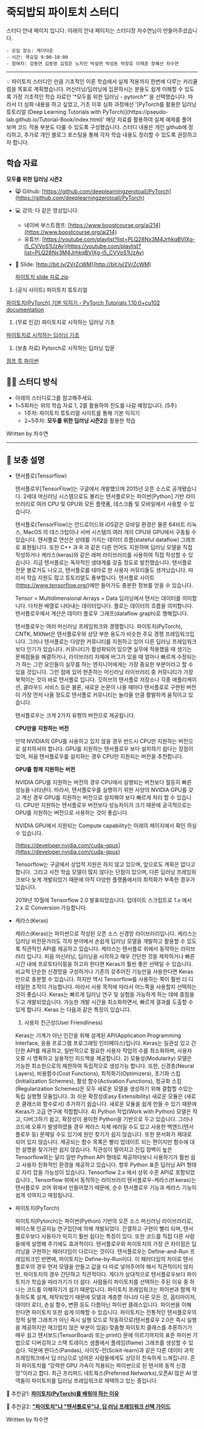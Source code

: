 # 죽되밥되 파이토치 스터디

스터디 안내 페이지 입니다. 아래의 안내 페이지는 스터디장 차수연님이 만들어주셨습니다.


```
- 모임 장소: 게더타운
- 시간: 목요일 9:00-10:00
- 참여자: 강동연 김동영 김정은 노지민 박설현 박성돈 박장호 이재준 장혜선 차수연
```

---

<aside>
💡 파이토치 스터디인 만큼 기초적인 이론 학습에서 실제 적용까지 한번에 다루는 커리큘럼을 목표로 계획했습니다. 머신러닝/딥러닝에 입문하시는 분들도 쉽게 이해할 수 있도록 가장 기초적인 학습 자료인 '*모두를 위한 딥러닝 - pytorch*' 을 선택했습니다.
따라서 더 심화 내용을 하고 싶었고, 기초 이후 심화 과정에선 '[PyTorch를 활용한 딥러닝 튜토리얼 (Deep Learning Tutorials with PyTorch)](https://pseudo-lab.github.io/Tutorial-Book/index.html)' 해당 자료를 활용하여 실제 예제를 풀어 보며 코드 적용 부분도 다룰 수 있도록 구성했습니다.
스터디 내용은 개인 github에 정리하고, 추가로 개인 블로그 포스팅을 통해 각자 학습 내용도 정리할 수 있도록 권장하고자 합니다.

</aside>

## 학습 자료

**모두를 위한 딥러닝 시즌2**

- 😸 Github: [https://github.com/deeplearningzerotoall/PyTorch](https://github.com/deeplearningzerotoall/PyTorch)

- 💻 강의: 다 같은 영상입니다.
    - 네이버 부스트캠프: [https://www.boostcourse.org/ai214](https://www.boostcourse.org/ai214)
    - 유튜브: [https://youtube.com/playlist?list=PLQ28Nx3M4JrhkqBVIXg-i5_CVVoS1UzAv](https://youtube.com/playlist?list=PLQ28Nx3M4JrhkqBVIXg-i5_CVVoS1UzAv)
- 📄 Slide: [http://bit.ly/2VrZcWM](http://bit.ly/2VrZcWM)
    
    [파이토치 slide 자료.zip](https://s3-us-west-2.amazonaws.com/secure.notion-static.com/4c1ad3f6-c78f-463c-a479-a9ef99c2145a/파이토치_slide_자료.zip)
    

1. (공식 사이트) 파이토치 튜토리얼

[파이토치(PyTorch) 기본 익히기 - PyTorch Tutorials 1.10.0+cu102 documentation](https://tutorials.pytorch.kr/beginner/basics/intro.html)

1. (무료 인강) 파이토치로 시작하는 딥러닝 기초

[파이토치로 시작하는 딥러닝 기초](https://www.boostcourse.org/ai214)

1. (보충 자료) Pytorch로 시작하는 딥러닝 입문

[점프 투 파이썬](https://wikidocs.net/book/2788)

## 👩‍🔬 스터디 방식

- 아래의 스터디로그를 참고해주세요.
- 1~5회차는 위의 학습 자료 1, 2를 활용하여 진도를 나갈 예정입니다. (5주)
    - 1주차: 파이토치 튜토리얼 사이트를 통해 기본 익히기
    - 2~5주차: **모두를 위한 딥러닝 시즌2**를 활용한 학습


Written by 차수연

---

## 🤔 보충 설명

- 텐서플로(Tensorflow)
    
    텐서플로우[TensorFlow]는 구글에서 개발했으며 2015년 오픈 소스로 공개됐습니다. 2세대 머신러닝 시스템으로도 불리는 텐서플로우는 파이썬[Python] 기반 라이브러리로 여러 CPU 및 GPU와 모든 플랫폼, 데스크톱 및 모바일에서 사용할 수 있습니다.
    
    텐서플로(TensorFlow)는 안드로이드와  iOS같은 모바일 환경은 물론 64비트 리눅스, MacOS 의 데스크탑이나 서버 시스템의 여러 개의 CPU와 GPU에서 구동될 수 있습니다. 텐서플로 연산은 상태를 가지는 데이터 흐름(stateful dataflow) 그래프로 표현됩니다. 또한 C++ 과 R 과 같은 다른 언어도 지원하며 딥러닝 모델을 직접 작성하거나 케라스(keras)와 같은 래퍼 라이브러리를 사용하여 직접 작성할 수 있습니다. 지금 텐서플로는 독자적인 생태계를 갖출 정도로 발전했습니다. 텐서플로 전문 블로거도 나오고, 텐서플로를 테마로 한 사용자 커뮤티들도 생겨났습니다. 따라서 학습 자원도 많고 튜토리얼도 풍부합니다. 텐서플로 사이트(https://www.tensorflow.org/)에만 들어가도 충분한 정보를 얻을 수 있습니다.
    
    Tensor = Multidimensional Arrays = Data 딥러닝에서 텐서는 데이터를 의미합니다. 다차원 배열로 나타내는 데이터입니다. 플로는 데이터의 흐름을 의미합니다. 텐서플로우에서 계산은 데이터 플로우 그래프(dataflow graph)로 행해집니다.
    
    텐서플로우는 여러 머신러닝 프레임워크와 경쟁합니다. 파이토치(PyTorch), CNTK, MXNet은 텐서플로우와 상당 부분 용도가 비슷한 주요 경쟁 프레임워크입니다. 그러나 텐서플로는 다양한 커뮤니티를 지원하고 있어 다른 딥러닝 프레임워크보다 인기가 있습니다. 커뮤니티가 활성화되어 있으면 실무에 적용했을 때 생기는 문제점들을 해결하거나, 라이브러리 자체에 버그가 있을 때 얼마나 빠르게 수정되는가 하는 그런 요인들이 실무를 하는 엔지니어에게는 가장 중요한 부분이라고 할 수 있을 것입니다. 그런 점에 있어 현존하는 머신러닝 라이브러리 중 커뮤니티가 가장 북적이는 것이 바로 텐서플로 입니다. 깃허브의 텐서플로 저장소나 각종 애플리케이션, 클라우드 서비스 등은 물론, 새로운 논문이 나올 때마다 텐서플로로 구현된 버전이 가장 먼저 나올 정도로 텐서플로 커뮤니티는 놀라울 만큼 활발하게 움직이고 있습니다.
    
    텐서플로우는 크게 2가지 유형의 버전으로 제공됩니다.
    
    **CPU만을** **지원하는** **버전**
    
    만약 NVIDIA의 GPU를 사용하고 있지 않을 경우 반드시 CPU만 지원하는 버전으로 설치하셔야 합니다. GPU를 지원하는 텐서플로우 보다 설치하기 쉽다는 장점이 있어, 처음 텐서플로우를 설치하는 경우 CPU만 지원되는 버전을 추천합니다.
    
    **GPU를** **함께** **지원하는** **버전**
    
    NVIDIA GPU를 지원하는 버전의 경우 CPU에서 실행되는 버전보다 월등히 빠른 성능을 나타낸다. 따라서, 텐서플로우를 실행하기 위한 사양의 NVIDIA GPU를 갖고 계신 경우 GPU를 지원하는 버전으로 설치해야 보다 빠르게 처리 할 수 있습니다. CPU만 지원하는 텐서플로우 버전보다 성능차이가 크기 때문에 궁극적으로는 GPU를 지원하는 버전으로 사용하는 것이 좋습니다.
    
    NVIDIA GPU에서 지원되는 Compute capability는 아래의 페이지에서 확인 하실 수 있습니다.
    
    [https://developer.nvidia.com/cuda-gpus](https://developer.nvidia.com/cuda-gpus)
    
    Tensorflow는 구글에서 상업적 지원은 하지 않고 있으며, 앞으로도 계획은 없다고 합니다. 그리고 사전 학습 모델이 많지 않다는 단점이 있으며, 다른 딥러닝 프레임워크보다 늦게 개발되었기 때문에 아직 다양한 플랫폼에서의 최적화가 부족한 경우가 있습니다.
    
    2019년 10월에 Tensorflow 2.0 발표되었습니다. 업데이트 스크립트로 1.x 에서 2.x 로 Conversion 가능합니다.
    
- 케라스(Keras)
    
    케라스(Keras)는 파이썬으로 작성된 오픈 소스 신경망 라이브러리입니다. 케라스는 딥러닝 비전문가라도 각자 분야에서 손쉽게 딥러닝 모델을 개발하고 활용할 수 있도록  직관적인 API를 제공하고 있습니다. 케라스는 텐서플로 위에서 동작하는 라이브러리 입니다. 처음 머신러닝, 딥러닝을 시작하고 매우 간단한 것을 제작하거나 빠른 시간 내에 프로토타이핑을 하고자 한다면 Keras가 훨씬 좋은 선택일 수 있습니다.
    비교적 단순한 신경망을 구성하거나 기존의 갖추어진 기능만을 사용한다면 Keras만으로 충분할 수 있습니다. 하지만 역시 Tensorflow를 사용하는 쪽이 훨씬 더 디테일한 조작이 가능합니다. 따라서 사용 목적에 따라서 어느쪽을 사용할지 선택하는 것이 좋습니다.
    Keras는 빠르게 딥러닝 연구 및 실험을 가능하게 하는 데에 중점을 두고 개발되었습니다. 가능한 개발 시간을 최소화하면서, 빠르게 결과를 도출할 수 있게 합니다.
    Keras 는 다음과 같은 특징이 있습니다.
    
    1. 사용자 친근성(User Friendliness)
    
    Keras는 기계가 아닌 인간을 위해 설계된 API(Application Programming Interface, 응용 프로그램 프로그래밍 인터페이스)입니다. Keras는 일관성 있고 간단한 API를 제공하고, 일반적으로 필요한 사용자 작업의 수를 최소화하며, 사용자 오류 시 명확하고 실용적인 피드백을 제공합니다.
    2)     모듈성(Modularity)
    모델은 가능한 최소한으로의 제한하여 독립적으로 생성가능 합니다. 또한, 신경층(Neural Layers), 비용함수(Cost Functions), 최적화기(Optimizers), 초기화 스킴(Initialization Schemes), 활성 함수(Activation Functions), 정규화 스킴(Regularization Schemes)은 모두 새로운 모델을 생성하기 위해 결합할 수있는 독립 실행형 모듈입니다.
    3)     쉬운 확장성(Easy Extensibility)
    새로운 모듈은 (새로운 클래스와 함수로서) 추가하기 쉽습니다. 새로운 모듈을 쉽게 만들 수 있기 때문에 Keras가 고급 연구에 적합합니다.
    4)     Python 작업(Work with Python)
    모델은 작고, 디버그하기 쉽고, 확장성이 용이한 Python을 기반으로 두고 있습니다.
    그러나 코드에 오류가 발생하였을 경우 케라스 자체 에러일 수도 있고 사용한 백엔드(텐서플로우 등) 문제일 수도 있기에 원인 찾기가 쉽지 않습니다. 또한 문서화가 제대로 되어 있지 않습니다. 제공되는 함수 목록은 빨리 업데이트 되는 편이지만 함수에 대한 설명을 찾기가란 쉽지 않습니다.
    직관성이 떨어지고 진입 장벽이 높은 Tensorflow와는 달리 일반 Python API 형태로 제공하다보니 사용하기가 훨씬 쉽고 사용자 친화적인 환경을 제공하고 있습니다. 향후 Python 표준 딥러닝 API 형태로 자리 잡을 가능성이 있습니다.
    Tensorflow 2.x 에서 상위 수준 API로 포함되었습니다., Tensorflow 위에서 동작하는 라이브러리 텐서플로우-케라스(tf.keras)는 텐서플로우 코어 위에서 만들어졌기 때문에, 순수 텐서플로우 기능과 케라스 기능이 쉽게 섞여지고 매칭됩니다.
    
- 파이토치(PyTorch)
    
    파이토치(Pytorch)는 파이썬(Python) 기반의 오픈 소스 머신러닝 라이브러리로, 페이스북 인공지능 연구집단에 의해 개발되었다. 간결하고 구현이 빨리 되며, 텐서플로우보다 사용자가 익히기 훨씬 쉽다는 특징이 있다. 또한 코드를 직접 다른 사람들에게 설명해 주기에도 효과적이다. 텐서플로우와 파이토치의 가장 큰 차이점은 딥러닝을 구현하는 패러다임이 다르다는 것이다. 텐서플로우는 Define-and-Run 프레임워크인 반면에, 파이토치는 Define-by-Run이다. 이 패러다임의 차이로 텐서플로우의 경우 먼저 모델을 만들고 값을 다 따로 넣어주어야 해서 직관적이지 않지만, 파이토치의 경우 간단하고 직관적이다. 게다가 상대적으로 텐서플로우보다 파이토치가 학습을 따라가기가 더 쉽다.
    사람들이 파이토치를 선택하는 주된 이유 중 하나는 코드를 이해하기가 쉽기 때문입니다. 파이토치 프레임워크는 파이썬과 함께 작동하도록 설계, 제작되었기 때문에 모델과 계층뿐 아니라 다른 모든 것, 옵티마이저, 데이터 로더, 손실 함수, 변환 등도 다름아닌 파이썬 클래스입니다. 파이썬을 이해 한다면 파이토치 또한 쉽게 이해할 수 있습니다.
    파이토치는 전통적인 텐서플로우의 정적 실행 그래프가 아닌 즉시 실행 모드로 작동하므로(텐서플로우 2.0은 즉시 실행을 제공하지만 매끄럽지 않은 부분이 있음) 맞춤형 파이토치 클래스를 추론하기가 매우 쉽고 텐서보드(TensorBoard) 또는 print() 문에 이르기까지의 표준 파이썬 기법으로 디버깅하고 스택 트레이스 샘플에서 플레임(flame) 그래프를 생성할 수 있습다. 덕분에 판다스(Pandas), 사이킷-런(Scikit-learn)과 같은 다른 데이터 과학 프레임워크에서 딥 러닝으로 넘어온 사람들에게도 상당히 친숙하게 느껴집니다.
    흔히 파이토치를 “강력한 GPU 가속이 적용되는 파이썬으로 된 텐서와 동적 신경망”이라고 합다.
    최근 프리퍼드 네트웍스(Preferred Networks),오픈AI  많은 AI 영역들이 파이토치를 딥러닝 프레임워크로 채택하고 있는 중입니다.
    

📑 추천글1: **[파이토치(PyTorch)를 배워야 하는 이유](https://whoishoo.tistory.com/120)**

📑 추천글2: **["파이토치"냐 "텐서플로우"냐, 딥 러닝 프레임워크 선택 가이드](https://www.itworld.co.kr/t/65210/bi%20%7C%20%EB%B6%84%EC%84%9D/129659)**


Written by 차수연
